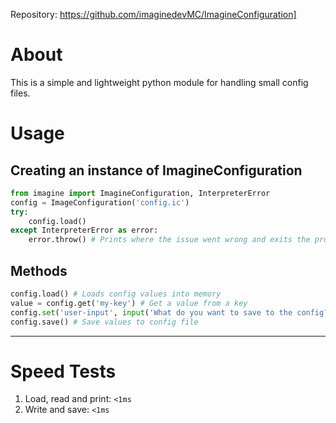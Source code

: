 Repository: https://github.com/imaginedevMC/ImagineConfiguration]
# About
This is a simple and lightweight python module for handling small config files.
# Usage
## Creating an instance of ImagineConfiguration
```py
from imagine import ImagineConfiguration, InterpreterError
config = ImageConfiguration('config.ic')
try: 
    config.load()
except InterpreterError as error:
    error.throw() # Prints where the issue went wrong and exits the program
```
## Methods
```py
config.load() # Loads config values into memory
value = config.get('my-key') # Get a value from a key
config.set('user-input', input('What do you want to save to the config?'))
config.save() # Save values to config file
```
***
# Speed Tests
1. Load, read and print: `<1ms`
2. Write and save: `<1ms`
